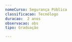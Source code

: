 ```yaml
---
nomeCurso: Segurança Pública 
classificacao: Tecnólogo 
duracao:  2 anos 
observacao: obs
tipo: Graduação 

---
```


